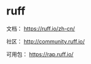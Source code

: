 # ruff


文档： https://ruff.io/zh-cn/

社区： http://community.ruff.io/

可用包： https://rap.ruff.io/





















